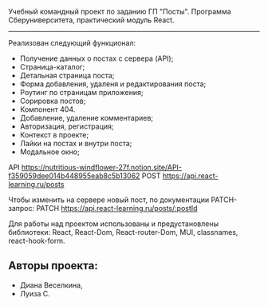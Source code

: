 Учебный командный проект по заданию ГП "Посты".
Программа Сберуниверситета, практический модуль React.

---

Реализован следующий функционал:

- Получение данных о постах с сервера (API);
- Страница-каталог;
- Детальная страница поста;
- Форма добавления, удаленя и редактирования поста;
- Роутинг по страницам приложения;
- Сорировка постов;
- Компонент 404.
- Добавление, удаление комментариев;
- Авторизация, регистрация;
- Контекст в проекте;
- Лайки на постах и внутри поста;
- Модальное окно;

API https://nutritious-windflower-27f.notion.site/API-f359059dee014b448955eab8c5b13062
POST https://api.react-learning.ru/posts

Чтобы изменить на сервере новый пост, по документации PATCH-запрос:
PATCH https://api.react-learning.ru/posts/:postId

Для работы над проектом использованы и предустановлены библиотеки:
React, React-Dom, React-router-Dom, MUI, classnames, react-hook-form.

## Авторы проекта:

- Диана Веселкина,
- Луиза С.
